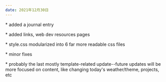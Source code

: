 ```yaml
---
date: 2021年12月30日
---
```

<p>* added a journal entry</p>
<p>* added links, web dev resources pages</p>
<p>* style.css modularized into 6 far more readable css files</p>
<p>* minor fixes</p>
<p>* probably the last mostly template-related update--future
updates will be more focused on content, like changing
today's weather/theme, projects, etc</p>